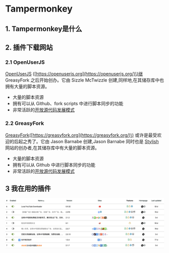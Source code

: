 # Tampermonkey

## 1. Tampermonkey是什么

## 2. 插件下载网站

### 2.1 OpenUserJS

[OpenUserJS](https://openuserjs.org/) \([https://openuserjs.org](https://openuserjs.org/)\)继 GreasyFork 之后开始创办。它由 Sizzle McTwizzle 创建,同样地,在其储存库中也拥有大量的脚本资源。

*  大量的脚本资源
*  拥有可以从 Github、fork scripts 中进行脚本同步的功能
*  非常活跃的[开放源代码发展模式](https://github.com/OpenUserJs/OpenUserJS.org)

### 2.2 GreasyFork

[GreasyFork](https://greasyfork.org/)\([https://greasyfork.org](https://greasyfork.org/)\) 或许是最受欢迎的后起之秀了。它由 Jason Barnabe 创建,Jason Barnabe 同时也是 [Stylish](https://userstyles.org/) 网站的创办者,在其储存库中有大量的脚本资源。

*  大量的脚本资源
*  拥有可以从 Github 中进行脚本同步的功能
*  非常活跃的[开放源代码发展模式](https://github.com/JasonBarnabe/greasyfork)

## 3 我在用的插件

![](.gitbook/assets/image.png)



